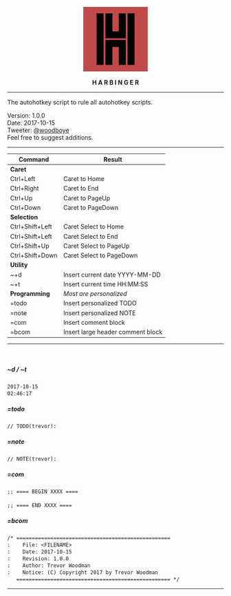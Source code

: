 <p align="center">
  <img width="150" height="auto" src="harbinger.png">
</p>

<p align="center"><b>H A R B I N G E R</b></p>

---

The autohotkey script to rule all autohotkey scripts.

Version: 1.0.0
<br>
Date: 2017-10-15
<br>
Tweeter: <a href="https://twitter.com/woodboye">@woodboye</a>
<br>
Feel free to suggest additions.
<br>
<!-- Download: harbinger_v1.0.0 -->
<!-- <br> -->

---

  Command | Result
  ---- | ----
  **Caret** |
  Ctrl+Left | Caret to Home
  Ctrl+Right | Caret to End
  Ctrl+Up | Caret to PageUp
  Ctrl+Down | Caret to PageDown
  **Selection** |
  Ctrl+Shift+Left | Caret Select to Home
  Ctrl+Shift+Left | Caret Select to End
  Ctrl+Shift+Up | Caret Select to PageUp
  Ctrl+Shift+Down | Caret Select to PageDown
  **Utility** |
  ~+d | Insert current date YYYY-MM-DD
  ~+t | Insert current time HH:MM:SS
  **Programming** | *Most are personalized*
  =todo | Insert personalized TODO
  =note | Insert personalized NOTE
  =com | Insert comment block
  =bcom | Insert large header comment block

---

<br>

##### ~d / ~t
```
2017-10-15
02:46:17
```

##### =todo
```
// TODO(trevor):
```

##### =note
```
// NOTE(trevor):  
```

##### =com
```
;; ==== BEGIN XXXX ====

;; ==== END XXXX ====
```

##### =bcom
```
/* ==================================================
:    File: <FILENAME>
:    Date: 2017-10-15
:    Revision: 1.0.0
:    Author: Trevor Woodman
:    Notice: (C) Copyright 2017 by Trevor Woodman
   ================================================== */
```

---

<br>
